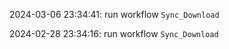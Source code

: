 2024-03-06 23:34:41: run workflow `Sync_Download` 

2024-02-28 23:34:16: run workflow `Sync_Download` 


